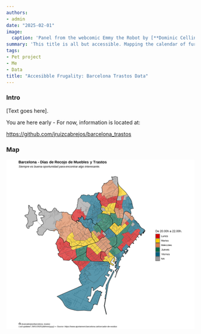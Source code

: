```yaml
---
authors:
- admin
date: "2025-02-01"
image:
  caption: 'Panel from the webcomic Emmy the Robot by [**Dominic Cellini**](https://www.webtoons.com/en/canvas/emmy-the-robot/list?title_no=402201)'
summary: 'This title is all but accessible. Mapping the calendar of furniture (trastos) collection from Barcelona Ajuntament website.'
tags:
- Pet project
- Me
- Data
title: "Accesibble Frugality: Barcelona Trastos Data"
---
```


### Intro


[Text goes here]. 

You are here early - For now, information is located at:

https://github.com/jruizcabrejos/barcelona_trastos

### Map

<img src="./Barcelona_Basura_Muebles_Mapa_Dias_AEB.png" alt="barcelona_map_trastos">
